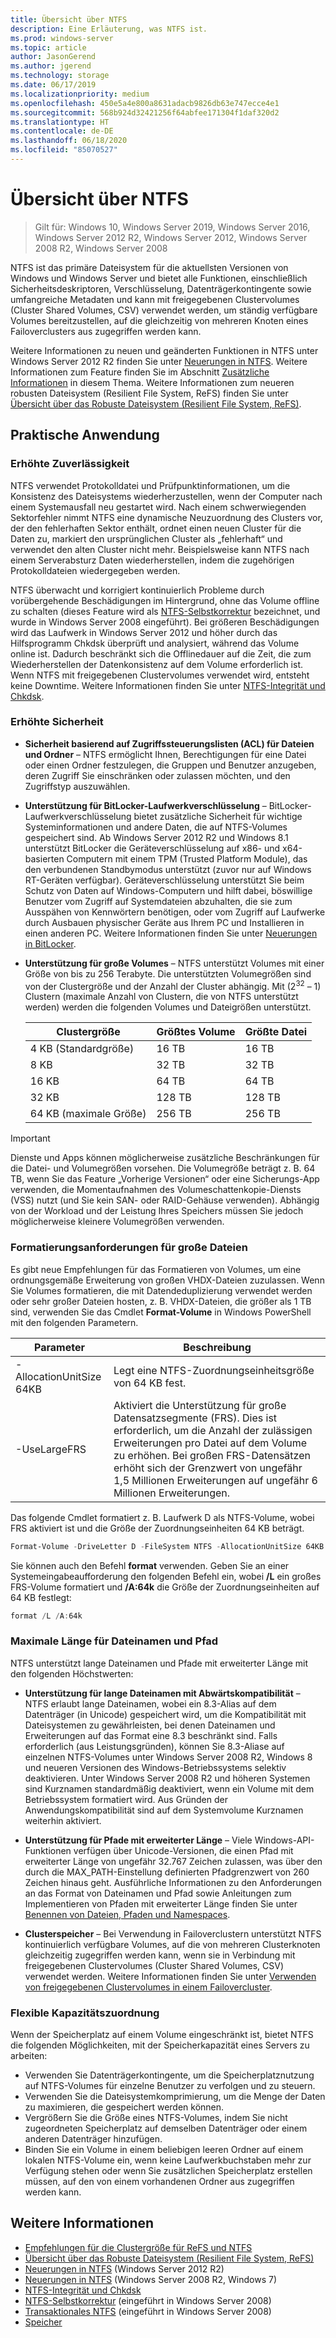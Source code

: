 ```yaml
---
title: Übersicht über NTFS
description: Eine Erläuterung, was NTFS ist.
ms.prod: windows-server
ms.topic: article
author: JasonGerend
ms.author: jgerend
ms.technology: storage
ms.date: 06/17/2019
ms.localizationpriority: medium
ms.openlocfilehash: 450e5a4e800a8631adacb9826db63e747ecce4e1
ms.sourcegitcommit: 568b924d32421256f64abfee171304f1daf320d2
ms.translationtype: HT
ms.contentlocale: de-DE
ms.lasthandoff: 06/18/2020
ms.locfileid: "85070527"
---
```

# <a name="ntfs-overview"></a>Übersicht über NTFS

>Gilt für: Windows 10, Windows Server 2019, Windows Server 2016, Windows Server 2012 R2, Windows Server 2012, Windows Server 2008 R2, Windows Server 2008

NTFS ist das primäre Dateisystem für die aktuellsten Versionen von Windows und Windows Server und bietet alle Funktionen, einschließlich Sicherheitsdeskriptoren, Verschlüsselung, Datenträgerkontingente sowie umfangreiche Metadaten und kann mit freigegebenen Clustervolumes (Cluster Shared Volumes, CSV) verwendet werden, um ständig verfügbare Volumes bereitzustellen, auf die gleichzeitig von mehreren Knoten eines Failoverclusters aus zugegriffen werden kann.

Weitere Informationen zu neuen und geänderten Funktionen in NTFS unter Windows Server 2012 R2 finden Sie unter [Neuerungen in NTFS](https://docs.microsoft.com/previous-versions/windows/it-pro/windows-server-2012-r2-and-2012/dn466520(v%3dws.11)). Weitere Informationen zum Feature finden Sie im Abschnitt [Zusätzliche Informationen](#additional-information) in diesem Thema. Weitere Informationen zum neueren robusten Dateisystem (Resilient File System, ReFS) finden Sie unter [Übersicht über das Robuste Dateisystem (Resilient File System, ReFS)](../refs/refs-overview.md).

## <a name="practical-applications"></a>Praktische Anwendung

### <a name="increased-reliability"></a>Erhöhte Zuverlässigkeit

NTFS verwendet Protokolldatei und Prüfpunktinformationen, um die Konsistenz des Dateisystems wiederherzustellen, wenn der Computer nach einem Systemausfall neu gestartet wird. Nach einem schwerwiegenden Sektorfehler nimmt NTFS eine dynamische Neuzuordnung des Clusters vor, der den fehlerhaften Sektor enthält, ordnet einen neuen Cluster für die Daten zu, markiert den ursprünglichen Cluster als „fehlerhaft“ und verwendet den alten Cluster nicht mehr. Beispielsweise kann NTFS nach einem Serverabsturz Daten wiederherstellen, indem die zugehörigen Protokolldateien wiedergegeben werden.

NTFS überwacht und korrigiert kontinuierlich Probleme durch vorübergehende Beschädigungen im Hintergrund, ohne das Volume offline zu schalten (dieses Feature wird als [NTFS-Selbstkorrektur](https://docs.microsoft.com/previous-versions/windows/it-pro/windows-server-2008-R2-and-2008/cc771388(v=ws.10)) bezeichnet, und wurde in Windows Server 2008 eingeführt). Bei größeren Beschädigungen wird das Laufwerk in Windows Server 2012 und höher durch das Hilfsprogramm Chkdsk überprüft und analysiert, während das Volume online ist. Dadurch beschränkt sich die Offlinedauer auf die Zeit, die zum Wiederherstellen der Datenkonsistenz auf dem Volume erforderlich ist. Wenn NTFS mit freigegebenen Clustervolumes verwendet wird, entsteht keine Downtime. Weitere Informationen finden Sie unter [NTFS-Integrität und Chkdsk](https://docs.microsoft.com/previous-versions/windows/it-pro/windows-server-2012-r2-and-2012/hh831536(v%3dws.11)).

### <a name="increased-security"></a>Erhöhte Sicherheit

- **Sicherheit basierend auf Zugriffssteuerungslisten (ACL) für Dateien und Ordner** – NTFS ermöglicht Ihnen, Berechtigungen für eine Datei oder einen Ordner festzulegen, die Gruppen und Benutzer anzugeben, deren Zugriff Sie einschränken oder zulassen möchten, und den Zugriffstyp auszuwählen.

- **Unterstützung für BitLocker-Laufwerkverschlüsselung** – BitLocker-Laufwerkverschlüsselung bietet zusätzliche Sicherheit für wichtige Systeminformationen und andere Daten, die auf NTFS-Volumes gespeichert sind. Ab Windows Server 2012 R2 und Windows 8.1 unterstützt BitLocker die Geräteverschlüsselung auf x86- und x64-basierten Computern mit einem TPM (Trusted Platform Module), das den verbundenen Standbymodus unterstützt (zuvor nur auf Windows RT-Geräten verfügbar). Geräteverschlüsselung unterstützt Sie beim Schutz von Daten auf Windows-Computern und hilft dabei, böswillige Benutzer vom Zugriff auf Systemdateien abzuhalten, die sie zum Ausspähen von Kennwörtern benötigen, oder vom Zugriff auf Laufwerke durch Ausbauen physischer Geräte aus Ihrem PC und Installieren in einen anderen PC. Weitere Informationen finden Sie unter [Neuerungen in BitLocker](https://docs.microsoft.com/previous-versions/windows/it-pro/windows-server-2012-r2-and-2012/dn306081(v%3dws.11)).

- **Unterstützung für große Volumes** – NTFS unterstützt Volumes mit einer Größe von bis zu 256 Terabyte. Die unterstützten Volumegrößen sind von der Clustergröße und der Anzahl der Cluster abhängig. Mit (2<sup>32</sup> – 1) Clustern (maximale Anzahl von Clustern, die von NTFS unterstützt werden) werden die folgenden Volumes und Dateigrößen unterstützt.

  |Clustergröße|Größtes Volume|Größte Datei|
  |---|---|---|
  |4 KB (Standardgröße)|16 TB|16 TB|
  |8 KB|32 TB|32 TB|
  |16 KB|64 TB|64 TB|
  |32 KB|128 TB|128 TB|
  |64 KB (maximale Größe)|256 TB|256 TB|

>[!IMPORTANT]
>Dienste und Apps können möglicherweise zusätzliche Beschränkungen für die Datei- und Volumegrößen vorsehen. Die Volumegröße beträgt z. B. 64 TB, wenn Sie das Feature „Vorherige Versionen“ oder eine Sicherungs-App verwenden, die Momentaufnahmen des Volumeschattenkopie-Diensts (VSS) nutzt (und Sie kein SAN- oder RAID-Gehäuse verwenden). Abhängig von der Workload und der Leistung Ihres Speichers müssen Sie jedoch möglicherweise kleinere Volumegrößen verwenden.

### <a name="formatting-requirements-for-large-files"></a>Formatierungsanforderungen für große Dateien

Es gibt neue Empfehlungen für das Formatieren von Volumes, um eine ordnungsgemäße Erweiterung von großen VHDX-Dateien zuzulassen. Wenn Sie Volumes formatieren, die mit Datendeduplizierung verwendet werden oder sehr großer Dateien hosten, z. B. VHDX-Dateien, die größer als 1 TB sind, verwenden Sie das Cmdlet **Format-Volume** in Windows PowerShell mit den folgenden Parametern.

|Parameter|Beschreibung|
|---|---|
|-AllocationUnitSize 64KB|Legt eine NTFS-Zuordnungseinheitsgröße von 64 KB fest.|
|-UseLargeFRS|Aktiviert die Unterstützung für große Datensatzsegmente (FRS). Dies ist erforderlich, um die Anzahl der zulässigen Erweiterungen pro Datei auf dem Volume zu erhöhen. Bei großen FRS-Datensätzen erhöht sich der Grenzwert von ungefähr 1,5 Millionen Erweiterungen auf ungefähr 6 Millionen Erweiterungen.|

Das folgende Cmdlet formatiert z. B. Laufwerk D als NTFS-Volume, wobei FRS aktiviert ist und die Größe der Zuordnungseinheiten 64 KB beträgt.

```PowerShell
Format-Volume -DriveLetter D -FileSystem NTFS -AllocationUnitSize 64KB -UseLargeFRS
```

Sie können auch den Befehl **format** verwenden. Geben Sie an einer Systemeingabeaufforderung den folgenden Befehl ein, wobei **/L** ein großes FRS-Volume formatiert und **/A:64k** die Größe der Zuordnungseinheiten auf 64 KB festlegt:

```PowerShell
format /L /A:64k
```

### <a name="maximum-file-name-and-path"></a>Maximale Länge für Dateinamen und Pfad

NTFS unterstützt lange Dateinamen und Pfade mit erweiterter Länge mit den folgenden Höchstwerten:

- **Unterstützung für lange Dateinamen mit Abwärtskompatibilität** – NTFS erlaubt lange Dateinamen, wobei ein 8.3-Alias auf dem Datenträger (in Unicode) gespeichert wird, um die Kompatibilität mit Dateisystemen zu gewährleisten, bei denen Dateinamen und Erweiterungen auf das Format eine 8.3 beschränkt sind. Falls erforderlich (aus Leistungsgründen), können Sie 8.3-Aliase auf einzelnen NTFS-Volumes unter Windows Server 2008 R2, Windows 8 und neueren Versionen des Windows-Betriebssystems selektiv deaktivieren.
  Unter Windows Server 2008 R2 und höheren Systemen sind Kurznamen standardmäßig deaktiviert, wenn ein Volume mit dem Betriebssystem formatiert wird. Aus Gründen der Anwendungskompatibilität sind auf dem Systemvolume Kurznamen weiterhin aktiviert.

- **Unterstützung für Pfade mit erweiterter Länge** – Viele Windows-API-Funktionen verfügen über Unicode-Versionen, die einen Pfad mit erweiterter Länge von ungefähr 32.767 Zeichen zulassen, was über den durch die MAX\_PATH-Einstellung definierten Pfadgrenzwert von 260 Zeichen hinaus geht. Ausführliche Informationen zu den Anforderungen an das Format von Dateinamen und Pfad sowie Anleitungen zum Implementieren von Pfaden mit erweiterter Länge finden Sie unter [Benennen von Dateien, Pfaden und Namespaces](https://msdn.microsoft.com/library/windows/desktop/aa365247).

- **Clusterspeicher** – Bei Verwendung in Failoverclustern unterstützt NTFS kontinuierlich verfügbare Volumes, auf die von mehreren Clusterknoten gleichzeitig zugegriffen werden kann, wenn sie in Verbindung mit freigegebenen Clustervolumes (Cluster Shared Volumes, CSV) verwendet werden. Weitere Informationen finden Sie unter [Verwenden von freigegebenen Clustervolumes in einem Failovercluster](../../failover-clustering/failover-cluster-csvs.md).

### <a name="flexible-allocation-of-capacity"></a>Flexible Kapazitätszuordnung

Wenn der Speicherplatz auf einem Volume eingeschränkt ist, bietet NTFS die folgenden Möglichkeiten, mit der Speicherkapazität eines Servers zu arbeiten:

- Verwenden Sie Datenträgerkontingente, um die Speicherplatznutzung auf NTFS-Volumes für einzelne Benutzer zu verfolgen und zu steuern.
- Verwenden Sie die Dateisystemkomprimierung, um die Menge der Daten zu maximieren, die gespeichert werden können.
- Vergrößern Sie die Größe eines NTFS-Volumes, indem Sie nicht zugeordneten Speicherplatz auf demselben Datenträger oder einem anderen Datenträger hinzufügen.
- Binden Sie ein Volume in einem beliebigen leeren Ordner auf einem lokalen NTFS-Volume ein, wenn keine Laufwerkbuchstaben mehr zur Verfügung stehen oder wenn Sie zusätzlichen Speicherplatz erstellen müssen, auf den von einem vorhandenen Ordner aus zugegriffen werden kann.

## <a name="additional-information"></a>Weitere Informationen

- [Empfehlungen für die Clustergröße für ReFS und NTFS](https://techcommunity.microsoft.com/t5/Storage-at-Microsoft/Cluster-size-recommendations-for-ReFS-and-NTFS/ba-p/425960)
- [Übersicht über das Robuste Dateisystem (Resilient File System, ReFS)](../refs/refs-overview.md)
- [Neuerungen in NTFS](https://docs.microsoft.com/previous-versions/windows/it-pro/windows-server-2012-r2-and-2012/dn466520(v%3dws.11)) (Windows Server 2012 R2)
- [Neuerungen in NTFS](https://docs.microsoft.com/previous-versions/windows/it-pro/windows-server-2008-R2-and-2008/ff383236(v=ws.10)) (Windows Server 2008 R2, Windows 7)
- [NTFS-Integrität und Chkdsk](https://docs.microsoft.com/previous-versions/windows/it-pro/windows-server-2012-r2-and-2012/hh831536(v%3dws.11))
- [NTFS-Selbstkorrektur](https://docs.microsoft.com/previous-versions/windows/it-pro/windows-server-2008-R2-and-2008/cc771388(v=ws.10)) (eingeführt in Windows Server 2008)
- [Transaktionales NTFS](https://docs.microsoft.com/previous-versions/windows/it-pro/windows-server-2008-r2-and-2008/cc730726(v%3dws.10)) (eingeführt in Windows Server 2008)
- [Speicher](../storage.yml)